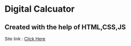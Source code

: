 # Digital Calcuator
## Created with the help of HTML,CSS,JS

Site link : [Click Here](https://subir008.github.io/Digital-Calculator/)

